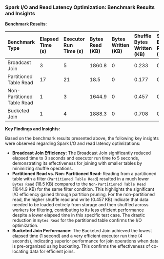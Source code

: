 ### Spark I/O and Read Latency Optimization: Benchmark Results and Insights

**Benchmark Results:**

| Benchmark Type         | Elapsed Time (s) | Executor Run Time (s) | Bytes Read (KB) | Bytes Written (KB) | Shuffle Bytes Written (KB) | Shuffle Bytes Read (KB) |
|:-----------------------|:-----------------|:----------------------|:----------------|:-------------------|:---------------------------|:------------------------|
| Broadcast Join         | 3                | 5                     | 1860.8          | 0                  | 0.233                      | 0.233                   |
| Partitioned Table Read | 17               | 21                    | 18.5            | 0                  | 0.177                      | 0.177                   |
| Non-Partitioned Table Read | 1                | 3                     | 1644.9          | 0                  | 0.457                      | 0.457                   |
| Bucketed Join          | 1                | 4                     | 1888.3          | 0                  | 0.708                      | 0.708                   |

**Key Findings and Insights:**

Based on the benchmark results presented above, the following key insights were observed regarding Spark I/O and read latency optimizations:

*   **Broadcast Join Efficiency:** The Broadcast Join significantly reduced elapsed time to 3 seconds and executor run time to 5 seconds, demonstrating its effectiveness for joining with smaller tables by minimizing shuffle operations.
*   **Partitioned Read vs. Non-Partitioned Read:** Reading from a partitioned table with a filter (`Partitioned Table Read`) resulted in a much lower `Bytes Read` (18.5 KB) compared to the `Non-Partitioned Table Read` (1644.9 KB) for the same filter condition. This highlights the significant I/O efficiency gained through partition pruning. For the non-partitioned read, the higher shuffle read and write (0.457 KB) indicate that data needed to be loaded entirely from storage and then shuffled across workers for filtering, contributing to its less efficient performance despite a lower elapsed time in this specific test case. The drastic reduction in `Bytes Read` for the partitioned table confirms the I/O optimization.
*   **Bucketed Join Performance:** The Bucketed Join achieved the lowest elapsed time (1 second) and a very efficient executor run time (4 seconds), indicating superior performance for join operations when data is pre-organized using bucketing. This confirms the effectiveness of co-locating data for efficient joins.
